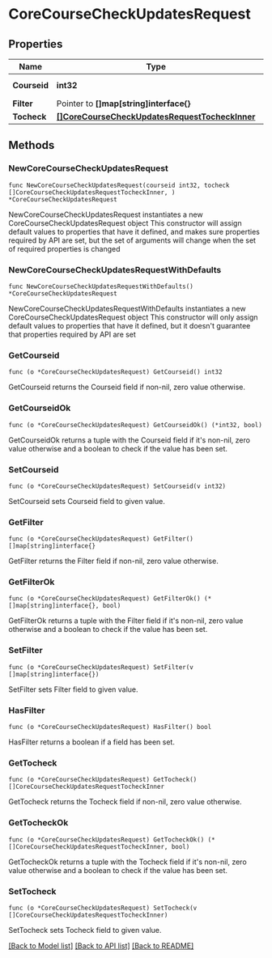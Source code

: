 # CoreCourseCheckUpdatesRequest

## Properties

Name | Type | Description | Notes
------------ | ------------- | ------------- | -------------
**Courseid** | **int32** | Course id to check | [default to null]
**Filter** | Pointer to **[]map[string]interface{}** |  | [optional] 
**Tocheck** | [**[]CoreCourseCheckUpdatesRequestTocheckInner**](CoreCourseCheckUpdatesRequestTocheckInner.md) |  | 

## Methods

### NewCoreCourseCheckUpdatesRequest

`func NewCoreCourseCheckUpdatesRequest(courseid int32, tocheck []CoreCourseCheckUpdatesRequestTocheckInner, ) *CoreCourseCheckUpdatesRequest`

NewCoreCourseCheckUpdatesRequest instantiates a new CoreCourseCheckUpdatesRequest object
This constructor will assign default values to properties that have it defined,
and makes sure properties required by API are set, but the set of arguments
will change when the set of required properties is changed

### NewCoreCourseCheckUpdatesRequestWithDefaults

`func NewCoreCourseCheckUpdatesRequestWithDefaults() *CoreCourseCheckUpdatesRequest`

NewCoreCourseCheckUpdatesRequestWithDefaults instantiates a new CoreCourseCheckUpdatesRequest object
This constructor will only assign default values to properties that have it defined,
but it doesn't guarantee that properties required by API are set

### GetCourseid

`func (o *CoreCourseCheckUpdatesRequest) GetCourseid() int32`

GetCourseid returns the Courseid field if non-nil, zero value otherwise.

### GetCourseidOk

`func (o *CoreCourseCheckUpdatesRequest) GetCourseidOk() (*int32, bool)`

GetCourseidOk returns a tuple with the Courseid field if it's non-nil, zero value otherwise
and a boolean to check if the value has been set.

### SetCourseid

`func (o *CoreCourseCheckUpdatesRequest) SetCourseid(v int32)`

SetCourseid sets Courseid field to given value.


### GetFilter

`func (o *CoreCourseCheckUpdatesRequest) GetFilter() []map[string]interface{}`

GetFilter returns the Filter field if non-nil, zero value otherwise.

### GetFilterOk

`func (o *CoreCourseCheckUpdatesRequest) GetFilterOk() (*[]map[string]interface{}, bool)`

GetFilterOk returns a tuple with the Filter field if it's non-nil, zero value otherwise
and a boolean to check if the value has been set.

### SetFilter

`func (o *CoreCourseCheckUpdatesRequest) SetFilter(v []map[string]interface{})`

SetFilter sets Filter field to given value.

### HasFilter

`func (o *CoreCourseCheckUpdatesRequest) HasFilter() bool`

HasFilter returns a boolean if a field has been set.

### GetTocheck

`func (o *CoreCourseCheckUpdatesRequest) GetTocheck() []CoreCourseCheckUpdatesRequestTocheckInner`

GetTocheck returns the Tocheck field if non-nil, zero value otherwise.

### GetTocheckOk

`func (o *CoreCourseCheckUpdatesRequest) GetTocheckOk() (*[]CoreCourseCheckUpdatesRequestTocheckInner, bool)`

GetTocheckOk returns a tuple with the Tocheck field if it's non-nil, zero value otherwise
and a boolean to check if the value has been set.

### SetTocheck

`func (o *CoreCourseCheckUpdatesRequest) SetTocheck(v []CoreCourseCheckUpdatesRequestTocheckInner)`

SetTocheck sets Tocheck field to given value.



[[Back to Model list]](../README.md#documentation-for-models) [[Back to API list]](../README.md#documentation-for-api-endpoints) [[Back to README]](../README.md)



